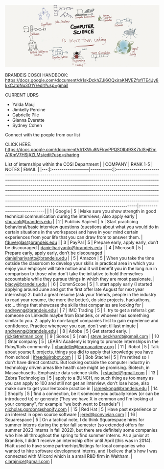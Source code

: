 ![](images/brandeispic.png)
 
 BRANDEIS COSCI HANDBOOK: https://docs.google.com/document/d/1skDckhZJi6OQxjraKNVEZfxflTE4Jy8kxCJtpNu3O1Y/edit?usp=gmail 

 
 CURRENT UDRS 
 - Yalda Mauj
- Jimkelly Percine
- Gabrielle Pile
- Gianna Everette
- Sydney Cohen
 
 Connect with the poeple from our list 

 CLICK HERE: https://docs.google.com/document/d/1XWu8NFlqvPPQSOIbt93K7tdSejl2mA1KmV7HSjAZLMs/edit?usp=sharing
 
 List of internships within the COSI Department 
|    | COMPANY            |   RANK 1-5 | NOTES                                                                                                                                                                                                                                                                                                                                                                                                                                                                                                                                                                        | EMAIL                        |
|---:|:-------------------|-----------:|:-----------------------------------------------------------------------------------------------------------------------------------------------------------------------------------------------------------------------------------------------------------------------------------------------------------------------------------------------------------------------------------------------------------------------------------------------------------------------------------------------------------------------------------------------------------------------------|:-----------------------------|
|  1 | Google             |          5 | Make sure you show strength in good technical communication during the interviews; Also apply early                                                                                                                                                                                                                                                                                                                                                                                                                                                                          | shuranli@brandeis.edu        |
|  2 | Publicis Sapient   |          5 | Start practicing behavioral/basic interview questions (questions about what you would do in certain situations in the workspace) and have in your mind certain experiences from your life that you can draw from to answer them.                                                                                                                                                                                                                                                                                                                                             | fduverglas@brandeis.edu      |
|  3 | PayPal             |          5 | Prepare early, apply early, don’t be discouraged                                                                                                                                                                                                                                                                                                                                                                                                                                                                                                                             | danielhariyanto@brandeis.edu |
|  4 | Microsoft          |          5 | Prepare early, apply early, don’t be discouraged                                                                                                                                                                                                                                                                                                                                                                                                                                                                                                                             | danielhariyanto@brandeis.edu |
|  5 | Amazon             |          5 | When you take the time outside the classroom to develop your skills in practical area in which you enjoy your employer will take notice and it will benefit you in the long run in comparison to those who don't take the initiative to hold themselves accountable while they pursue things in which they are most passionate.                                                                                                                                                                                                                                              | blacy@brandeis.edu           |
|  6 | CommScope          |          5 | 1. start apply early (I started applying around June and got the first offer late August for next year internship) 2. build a great resume (ask your friends, people in the industry to read your resume, the more the better), do side projects, hackathons, etc... things that showcase the skills that companies are looking for                                                                                                                                                                                                                                          | andrewng@brandeis.edu        |
|  7 | IMC Trading        |          5 | 1. try to get a referral: get someone on LinkedIn maybe from Brandeis, or whoever has something similar to you. 2. apply to non-target companies first to gain experience and confidence. Practice whenever you can, don't wait til last minute                                                                                                                                                                                                                                                                                                                              | andrewng@brandeis.edu        |
|  8 | Adobe              |          5 | Get started early.                                                                                                                                                                                                                                                                                                                                                                                                                                                                                                                                                           | rick@treitman.com            |
|  9 | Sonos              |          5 | nan                                                                                                                                                                                                                                                                                                                                                                                                                                                                                                                                                                          | steve.beckhardt@gmail.com    |
| 10 | Gnar company       |          5 | LEARN Academy is trying to promote internships in the Ruby/Rails community.                                                                                                                                                                                                                                                                                                                                                                                                                                                                                                  | chantelle@learnacademy.org   |
| 11 | iRobot             |          5 | Talk about yourself. projects, things you did to apply that knowledge you have from school                                                                                                                                                                                                                                                                                                                                                                                                                                                                                   | lfreed@irobot.com            |
| 12 | Bob Stachel        |          5 | I'm retired so I don't have direct contacts. But looking outside the computer industry in technology driven areas like health care might be promising. Biotech, in Massachusetts. Emphasize data science skills.                                                                                                                                                                                                                                                                                                                                                             | rstachel@gmail.com           |
| 13 | Zebra Technologies |          5 | apply to a BUNCH, no such thing as too many as you can apply to 100 and still not get an interview, don't lose hope, also make sure to get your leetcode practice in                                                                                                                                                                                                                                                                                                                                                                                                         | jameskong@brandeis.edu       |
| 14 | Shopify            |          5 | find a connection, be it someone you actually know (or can be introduced to) or generate ("hey we have X in common and I'm looking at your company", for example "we both went to Brandeis")                                                                                                                                                                                                                                                                                                                                                                                 | nicholas.gordon@shopify.com  |
| 15 | Red Hat            |          5 | Have past experience or an interest in open source software                                                                                                                                                                                                                                                                                                                                                                                                                                                                                                                  | jered@convivian.com          |
| 16 | Squarespace        |          5 | On a tactical note, I do think Squarespace hires for summer interns during the prior fall semester (so extended offers for summer 2023 interns in fall 2022), but there are definitely some companies who hire all throughout the spring to find summer interns. As a junior at Brandeis, I didn't receive an internship offer until April (this was in 2014). Hiatt used to have some partnerhips/listings for local companies who wanted to hire software development interns, and I believe that's how I was connected with Milcord which is a small R&D firm in Waltham. | clarajnice@gmail.com         |
